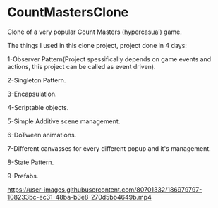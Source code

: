 # CountMastersClone
Clone of a very popular Count Masters (hypercasual) game.

The things I used in this clone project, project done in 4 days:

1-Observer Pattern(Project spessifically depends on game events and actions, this project can be called as event driven).

2-Singleton Pattern.

3-Encapsulation.

4-Scriptable objects.

5-Simple Additive scene management.

6-DoTween animations.

7-Different canvasses for every different popup and it's management.

8-State Pattern.

9-Prefabs.

https://user-images.githubusercontent.com/80701332/186979797-108233bc-ec31-48ba-b3e8-270d5bb4649b.mp4

